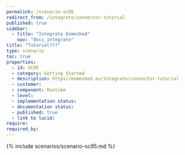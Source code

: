 ```yaml
---
permalink: /scenario-sc95
redirect_from: /integrate/connector-tutorial
published: true
sidebar:
  - title: "Integrate Enmeshed"
    nav: "docs_integrate"
title: "Tutorial???"
type: scenario
toc: true
properties:
  - id: SC95
  - category: Getting Started
  - description: https//enmeshed.eu/integrate/connector-tutorial
  - customer:
  - component: Runtime
  - level:
  - implementation status:
  - documentation status:
  - published: true
  - link to lucid:
require:
required_by:
---
```


{% include scenarios/scenario-sc95.md %}
